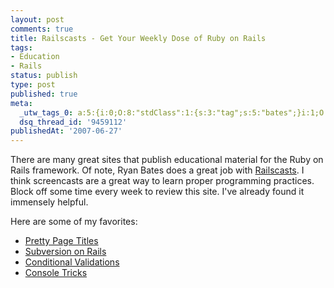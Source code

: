 ```yaml
---
layout: post
comments: true
title: Railscasts - Get Your Weekly Dose of Ruby on Rails
tags:
- Education
- Rails
status: publish
type: post
published: true
meta:
  _utw_tags_0: a:5:{i:0;O:8:"stdClass":1:{s:3:"tag";s:5:"bates";}i:1;O:8:"stdClass":1:{s:3:"tag";s:9:"Education";}i:2;O:8:"stdClass":1:{s:3:"tag";s:5:"rails";}i:3;O:8:"stdClass":1:{s:3:"tag";s:10:"railscasts";}i:4;O:8:"stdClass":1:{s:3:"tag";s:11:"screencasts";}}
  dsq_thread_id: '9459112'
publishedAt: '2007-06-27'
---
```


There are many great sites that publish educational material for the Ruby on Rails framework. Of note, Ryan Bates does a great job with <a href="https://railscasts.com/">Railscasts</a>. I think screencasts are a great way to learn proper programming practices. Block off some time every week to review this site. I've already found it immensely helpful.

Here are some of my favorites:
<ul>
	<li><a href="https://railscasts.com/episodes/30">Pretty Page Titles</a></li>
	<li><a href="https://railscasts.com/episodes/36">Subversion on Rails</a></li>
	<li><a href="https://railscasts.com/episodes/41">Conditional Validations</a></li>
	<li><a href="https://railscasts.com/episodes/48">Console Tricks</a></li>
</ul>
